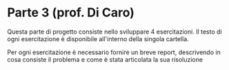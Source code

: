 # Parte 3 (prof. Di Caro)

Questa parte di progetto consiste nello sviluppare 4 esercitazioni.
Il testo di ogni esercitazione è disponibile all'interno della singola cartella.

Per ogni esercitazione è necessario fornire un breve report, descrivendo in
cosa consiste il problema e come è stata articolata la sua risoluzione
